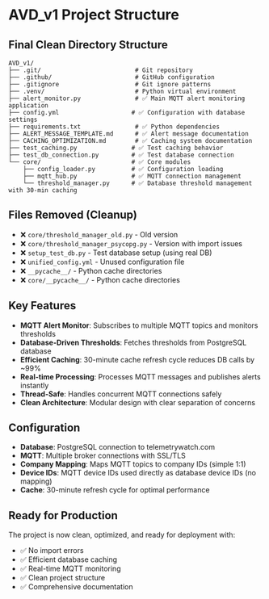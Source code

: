 # AVD_v1 Project Structure

## Final Clean Directory Structure

```
AVD_v1/
├── .git/                          # Git repository
├── .github/                       # GitHub configuration
├── .gitignore                     # Git ignore patterns
├── .venv/                         # Python virtual environment
├── alert_monitor.py               # ✅ Main MQTT alert monitoring application
├── config.yml                    # ✅ Configuration with database settings
├── requirements.txt               # ✅ Python dependencies
├── ALERT_MESSAGE_TEMPLATE.md      # ✅ Alert message documentation
├── CACHING_OPTIMIZATION.md        # ✅ Caching system documentation
├── test_caching.py               # ✅ Test caching behavior
├── test_db_connection.py         # ✅ Test database connection
└── core/                         # ✅ Core modules
    ├── config_loader.py          # ✅ Configuration loading
    ├── mqtt_hub.py               # ✅ MQTT connection management
    └── threshold_manager.py      # ✅ Database threshold management with 30-min caching
```

## Files Removed (Cleanup)
- ❌ `core/threshold_manager_old.py` - Old version
- ❌ `core/threshold_manager_psycopg.py` - Version with import issues
- ❌ `setup_test_db.py` - Test database setup (using real DB)
- ❌ `unified_config.yml` - Unused configuration file
- ❌ `__pycache__/` - Python cache directories
- ❌ `core/__pycache__/` - Python cache directories

## Key Features
- **MQTT Alert Monitor**: Subscribes to multiple MQTT topics and monitors thresholds
- **Database-Driven Thresholds**: Fetches thresholds from PostgreSQL database
- **Efficient Caching**: 30-minute cache refresh cycle reduces DB calls by ~99%
- **Real-time Processing**: Processes MQTT messages and publishes alerts instantly
- **Thread-Safe**: Handles concurrent MQTT connections safely
- **Clean Architecture**: Modular design with clear separation of concerns

## Configuration
- **Database**: PostgreSQL connection to telemetrywatch.com
- **MQTT**: Multiple broker connections with SSL/TLS
- **Company Mapping**: Maps MQTT topics to company IDs (simple 1:1)
- **Device IDs**: MQTT device IDs used directly as database device IDs (no mapping)
- **Cache**: 30-minute refresh cycle for optimal performance

## Ready for Production
The project is now clean, optimized, and ready for deployment with:
- ✅ No import errors
- ✅ Efficient database caching
- ✅ Real-time MQTT monitoring
- ✅ Clean project structure
- ✅ Comprehensive documentation
